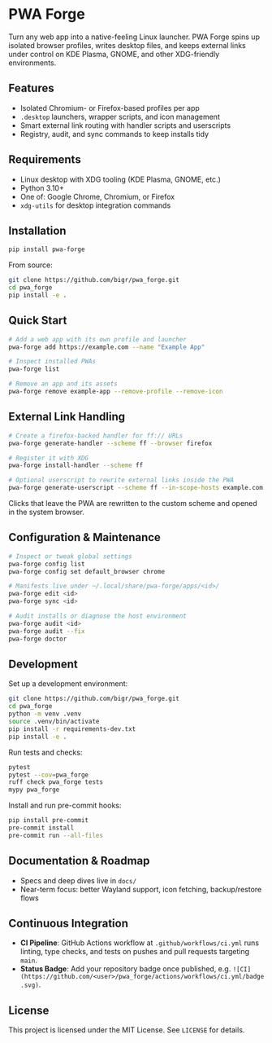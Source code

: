 # PWA Forge

Turn any web app into a native-feeling Linux launcher. PWA Forge spins up isolated browser profiles, writes desktop files, and keeps external links under control on KDE Plasma, GNOME, and other XDG-friendly environments.

## Features

- Isolated Chromium- or Firefox-based profiles per app
- `.desktop` launchers, wrapper scripts, and icon management
- Smart external link routing with handler scripts and userscripts
- Registry, audit, and sync commands to keep installs tidy

## Requirements

- Linux desktop with XDG tooling (KDE Plasma, GNOME, etc.)
- Python 3.10+
- One of: Google Chrome, Chromium, or Firefox
- `xdg-utils` for desktop integration commands

## Installation

```bash
pip install pwa-forge
```

From source:

```bash
git clone https://github.com/bigr/pwa_forge.git
cd pwa_forge
pip install -e .
```

## Quick Start

```bash
# Add a web app with its own profile and launcher
pwa-forge add https://example.com --name "Example App"

# Inspect installed PWAs
pwa-forge list

# Remove an app and its assets
pwa-forge remove example-app --remove-profile --remove-icon
```

## External Link Handling

```bash
# Create a firefox-backed handler for ff:// URLs
pwa-forge generate-handler --scheme ff --browser firefox

# Register it with XDG
pwa-forge install-handler --scheme ff

# Optional userscript to rewrite external links inside the PWA
pwa-forge generate-userscript --scheme ff --in-scope-hosts example.com
```

Clicks that leave the PWA are rewritten to the custom scheme and opened in the system browser.

## Configuration & Maintenance

```bash
# Inspect or tweak global settings
pwa-forge config list
pwa-forge config set default_browser chrome

# Manifests live under ~/.local/share/pwa-forge/apps/<id>/
pwa-forge edit <id>
pwa-forge sync <id>

# Audit installs or diagnose the host environment
pwa-forge audit <id>
pwa-forge audit --fix
pwa-forge doctor
```

## Development

Set up a development environment:

```bash
git clone https://github.com/bigr/pwa_forge.git
cd pwa_forge
python -m venv .venv
source .venv/bin/activate
pip install -r requirements-dev.txt
pip install -e .
```

Run tests and checks:

```bash
pytest
pytest --cov=pwa_forge
ruff check pwa_forge tests
mypy pwa_forge
```

Install and run pre-commit hooks:

```bash
pip install pre-commit
pre-commit install
pre-commit run --all-files
```

## Documentation & Roadmap

- Specs and deep dives live in `docs/`
- Near-term focus: better Wayland support, icon fetching, backup/restore flows

## Continuous Integration

- **CI Pipeline**: GitHub Actions workflow at `.github/workflows/ci.yml` runs linting, type checks, and tests on pushes and pull requests targeting `main`.
- **Status Badge**: Add your repository badge once published, e.g. `![CI](https://github.com/<user>/pwa_forge/actions/workflows/ci.yml/badge.svg)`.

## License

This project is licensed under the MIT License. See `LICENSE` for details.
